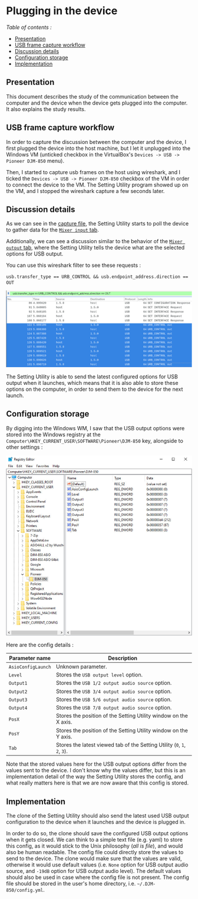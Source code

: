 # Plugging in the device

*Table of contents :*

- [Presentation](#presentation)
- [USB frame capture workflow](#usb-frame-capture-workflow)
- [Discussion details](#discussion-details)
- [Configuration storage](#configuration-storage)
- [Implementation](#implementation)

## Presentation

This document describes the study of the communication between the computer and
the device when the device gets plugged into the computer. It also explains the
study results.

## USB frame capture workflow

In order to capture the discussion between the computer and the device, I first
plugged the device into the host machine, but I let it unplugged into the
Windows VM (unticked checkbox in the VirtualBox's
`Devices -> USB -> Pioneer DJM-850` menu).

Then, I started to capture usb frames on the host using wireshark, and I ticked
the `Devices -> USB -> Pioneer DJM-850` checkbox of the VM in order to connect
the device to the VM. The Setting Utility program showed up on the VM, and I
stopped the wireshark capture a few seconds later.

## Discussion details

As we can see in the [capture file](captures/plug_in.pcapng), the Setting
Utility starts to poll the device to gather data for the
[`Mixer input` tab](../mixer-input-tab/README.md).

Additionally, we can see a discussion similar to the behavior of the
[`Mixer output` tab](../mixer-output-tab/README.md), where the Setting Utility
tells the device what are the selected options for USB output.

You can use this wireshark filter to see these requests :

```
usb.transfer_type == URB_CONTROL && usb.endpoint_address.direction == OUT
```

![USB output options frames](screenshots/usb_output_options_frames.jpg)

The Setting Utility is able to send the latest configured options for USB
output when it launches, which means that it is also able to store these options
on the computer, in order to send them to the device for the next launch.

## Configuration storage

By digging into the Windows WM, I saw that the USB output options were stored
into the Windows registry at the
`Computer\HKEY_CURRENT_USER\SOFTWARE\Pioneer\DJM-850` key, alongside to other
settings :

![Setting Utility configuration storage](screenshots/setting_utility_configuration_storage.jpg)

Here are the config details :

| Parameter name     | Description                                                               |
| ------------------ | ----------------------------------------------------------------          |
| `AsioConfigLaunch` | Unknown parameter.                                                        |
| `Level`            | Stores the `USB output level` option.                                     |
| `Output1`          | Stores the `USB 1/2 output audio source` option.                          |
| `Output2`          | Stores the `USB 3/4 output audio source` option.                          |
| `Output3`          | Stores the `USB 5/6 output audio source` option.                          |
| `Output4`          | Stores the `USB 7/8 output audio source` option.                          |
| `PosX`             | Stores the position of the Setting Utility window on the X axis.          |
| `PosY`             | Stores the position of the Setting Utility window on the Y axis.          |
| `Tab`              | Stores the latest viewed tab of the Setting Utility (`0`, `1`, `2`, `3`). |

Note that the stored values here for the USB output options differ from the
values sent to the device. I don't know why the values differ, but this is an
implementation detail of the way the Setting Utility stores the config, and what
really matters here is that we are now aware that this config is stored.

## Implementation

The clone of the Setting Utility should also send the latest used USB output
configuration to the device when it launches and the device is plugged in.

In order to do so, the clone should save the configured USB output options when
it gets closed.
We can think to a simple text file (e.g. yaml) to store this config, as it would
stick to the Unix philosophy (*all is file*), and would also be human readable.
The config file could directly store the values to send to the device.
The clone would make sure that the values are valid, otherwise it would use
default values (i.e. `None` option for USB output audio source, and `-19dB`
option for USB output audio level).
The default values should also be used in case where the config file is not
present. The config file should be stored in the user's home directory, i.e.
`~/.DJM-850/config.yml`.
